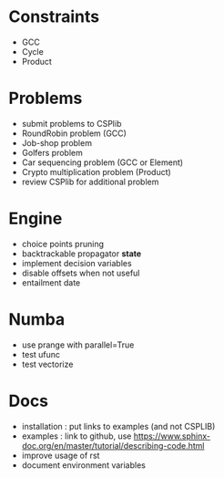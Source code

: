# Constraints
- GCC
- Cycle
- Product

# Problems
- submit problems to CSPlib
- RoundRobin problem (GCC)
- Job-shop problem 
- Golfers problem
- Car sequencing problem (GCC or Element)
- Crypto multiplication problem (Product)
- review CSPlib for additional problem

# Engine
- choice points pruning
- backtrackable propagator __state__
- implement decision variables
- disable offsets when not useful
- entailment date

# Numba
- use prange with parallel=True
- test ufunc
- test vectorize

# Docs
- installation : put links to examples (and not CSPLIB)
- examples : link to github, use https://www.sphinx-doc.org/en/master/tutorial/describing-code.html
- improve usage of rst
- document environment variables